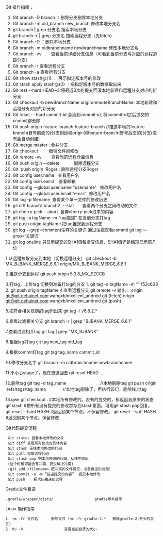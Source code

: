 Git 操作指南：
1. Git branch -D branch ：删除分支删除本地分支
2. Git branch -m old_branch new_branch 修改本地分支名
3. git branch | grep 分支名      搜索本地分支
4. git branch -r | grep 分支名           搜索远程分支（先fetch）
5. Git branch -D <BranchName>  ：删除本地分支
6. Git branch -m oldbranchname newbranchname 修改本地分支名
7. Git branch -vv        查看当前详细分支信息（可看到当前分支与对应的远程追踪分支）
8. Git branch -r         查看远程分支
9. Git branch -a        查看所有分支
10. Git show stash@{1} ： 展示指定版本号的修改
11. Git stash apply stash@{0} ：把指定版本号的数据取出来
12. Git rest --hard HEAD~3:将最近3次的提交回滚本地新建和远程分支对应的新分支
13. Git checkout -b newBranchName origin/remoteBranchName: 本地新建和远程分支对应的新分支
14. Git reset - -hard commit-id:会滚到commit-id, 将commit-id之后提交的commit都去除
15. Git push origin feature-branch:feature-branch  //推送本地的feature-branch(冒号前面的)分支到远程origin的feature-branch(冒号后面的)分支(没有会自动创建)
16. Git merge master : 合并分支
17. Git checkout <filename>         撤销文件的修改
18. Git remote -vv        查看当前远程仓库信息 
19. Git push origin --delete <BranchName>            删除远程分支
20. Git  push origin :Roger : 删除远程分支Roger
21. Git config user.name   查看用户名
22. Git config user.eamil    查看邮箱
23. Git config --global user.name “username”   修改用户名
24. Git config --global user.email “email”  修改用户名
25. Git log -p filename  查看某个单一文件的修改历史
26. git diff branch1 branch2  --stat       查看两个分支之间改动的文件
27. git cherry-pick --abort.          舍弃cherry-pick过来的内容
28. git tag -a tagName -m “tag描述”       在当前分支打tag       
29. git push origin tagName                把tag推送到远程分支
30. git log --grep=comment注释的关键词        通过注视查看commit        git log  —grep=‘关键词’
31. git log oneline  只显示提交的SHA1值和提交信息，SHA1值还是缩短显示前几位





1.从远程拉取分支到本地（切换远程分支）
	git checkout -b MX_BJBANK_MERGE_6.6.1 origin/MX_BJBANK_MERGE_6.6.1

2.推送分支到远程
	git push origin 5.3.8_MX_SZCCB

3.打tag，上传tag
	切换到准备打tag的分支
    1. git tag -a tagName -m "" f52c633
    2. git push origin tagName
4.查看远程分支
	git remote -v
	输出：
	origin git@git.dehuinet.com:wangxb/mxclient_android.git (fetch)
	origin git@git.dehuinet.com:wangxb/mxclient_android.git (push)


5.把符合相关规则的tag列出来
	git tag -l v6.8.2.*

6.查看过滤相关分支
	git branch -r | grep "BJBANK_MERGE_6.6.1"

7.查看过滤相关tag
	git tag | grep "MX_BJBANK"

8.根据tag打tag
	git tag new_tag old_tag

9.根据commit打tag
	git tag tag_name commit_id

10.修改分支名字
	git branch -m oldbranchname newbranchname

11.不小心stage了，现在想退回去
	git reset HEAD  <file>...

12.删除tag
git tag -d tag_name　　　　　　　　//本地删除tag
git push origin :refs/tags/tag_name　　　　//本地tag删除了，再执行该句，删除线上tag

13.qwe
git checkout . #本地所有修改的。没有的提交的，都返回到原来的状态
git stash #把所有没有提交的修改暂存到stash里面。可用git stash pop回复。
git reset --hard HASH #返回到某个节点，不保留修改。
git reset --soft HASH #返回到某个节点。保留修改



GIt代码提交流程

     Git status 查看本地修改的文件
     Git diff 查看所有修改的具体内容
     Git stash 压栈本地修改的代码
     Git pull 拉取远程代码
     Git stash pop 把本地修改的代码，从栈中取出
     (这个时候可能会有冲突，要先解决冲突)
     (git add <filename> 把冲突的文件提交，准备推送到远程）
     Git commit -a -m “描述提交的内容”  提交本地修改
     Git push    把代码推送到远程 

Gradle文件目录

    .gradle/wrapper/dists/                   gradle版本目录


Linux 操作指南

    1. rm -fr 文件名      删除文件（rm -fr gradle-2.*   删除gradle-2.开头的文件）
    2. du -h                   查看当前目录的大小


